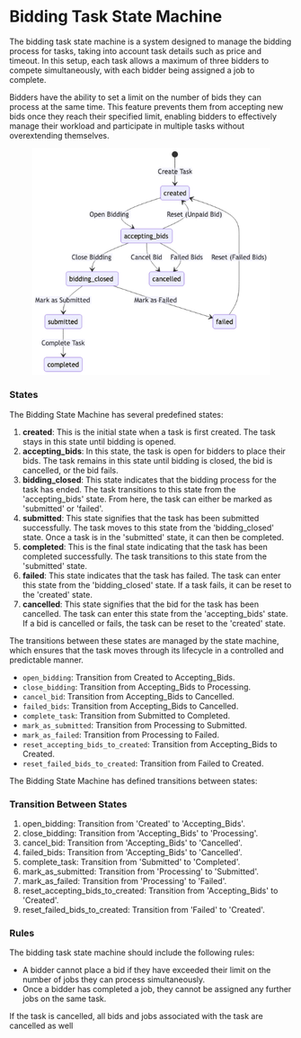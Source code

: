 # Bidding Task State Machine

The bidding task state machine is a system designed to manage the bidding process for tasks, taking into account task details such as price and timeout. In this setup, each task allows a maximum of three bidders to compete simultaneously, with each bidder being assigned a job to complete.

Bidders have the ability to set a limit on the number of bids they can process at the same time. This feature prevents them from accepting new bids once they reach their specified limit, enabling bidders to effectively manage their workload and participate in multiple tasks without overextending themselves.

<figure><img src="../.gitbook/assets/image (9).png" alt=""><figcaption></figcaption></figure>

### States

The Bidding State Machine has several predefined states:

1. **created**: This is the initial state when a task is first created. The task stays in this state until bidding is opened.
2. **accepting\_bids**: In this state, the task is open for bidders to place their bids. The task remains in this state until bidding is closed, the bid is cancelled, or the bid fails.
3. **bidding\_closed**: This state indicates that the bidding process for the task has ended. The task transitions to this state from the 'accepting\_bids' state. From here, the task can either be marked as 'submitted' or 'failed'.
4. **submitted**: This state signifies that the task has been submitted successfully. The task moves to this state from the 'bidding\_closed' state. Once a task is in the 'submitted' state, it can then be completed.
5. **completed**: This is the final state indicating that the task has been completed successfully. The task transitions to this state from the 'submitted' state.
6. **failed**: This state indicates that the task has failed. The task can enter this state from the 'bidding\_closed' state. If a task fails, it can be reset to the 'created' state.
7. **cancelled**: This state signifies that the bid for the task has been cancelled. The task can enter this state from the 'accepting\_bids' state. If a bid is cancelled or fails, the task can be reset to the 'created' state.

The transitions between these states are managed by the state machine, which ensures that the task moves through its lifecycle in a controlled and predictable manner.

* `open_bidding`: Transition from Created to Accepting\_Bids.
* `close_bidding`: Transition from Accepting\_Bids to Processing.
* `cancel_bid`: Transition from Accepting\_Bids to Cancelled.
* `failed_bids`: Transition from Accepting\_Bids to Cancelled.
* `complete_task`: Transition from Submitted to Completed.
* `mark_as_submitted`: Transition from Processing to Submitted.
* `mark_as_failed`: Transition from Processing to Failed.
* `reset_accepting_bids_to_created`: Transition from Accepting\_Bids to Created.
* `reset_failed_bids_to_created`: Transition from Failed to Created.

The Bidding State Machine has defined transitions between states:

### Transition Between States

1. open\_bidding: Transition from 'Created' to 'Accepting\_Bids'.
2. close\_bidding: Transition from 'Accepting\_Bids' to 'Processing'.
3. cancel\_bid: Transition from 'Accepting\_Bids' to 'Cancelled'.
4. failed\_bids: Transition from 'Accepting\_Bids' to 'Cancelled'.
5. complete\_task: Transition from 'Submitted' to 'Completed'.
6. mark\_as\_submitted: Transition from 'Processing' to 'Submitted'.
7. mark\_as\_failed: Transition from 'Processing' to 'Failed'.
8. reset\_accepting\_bids\_to\_created: Transition from 'Accepting\_Bids' to 'Created'.
9. reset\_failed\_bids\_to\_created: Transition from 'Failed' to 'Created'.

### Rules

The bidding task state machine should include the following rules:

* A bidder cannot place a bid if they have exceeded their limit on the number of jobs they can process simultaneously.
* Once a bidder has completed a job, they cannot be assigned any further jobs on the same task.

If the task is cancelled, all bids and jobs associated with the task are cancelled as well
